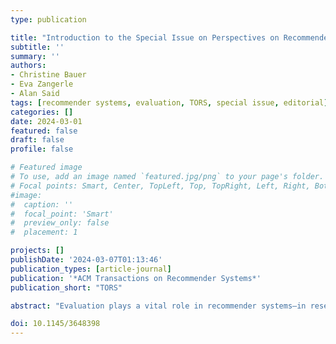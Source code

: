 ```yaml
---
type: publication

title: "Introduction to the Special Issue on Perspectives on Recommender Systems Evaluation"
subtitle: ''
summary: ''
authors:
- Christine Bauer
- Eva Zangerle
- Alan Said
tags: [recommender systems, evaluation, TORS, special issue, editorial]
categories: []
date: 2024-03-01
featured: false
draft: false
profile: false

# Featured image
# To use, add an image named `featured.jpg/png` to your page's folder.
# Focal points: Smart, Center, TopLeft, Top, TopRight, Left, Right, BottomLeft, Bottom, BottomRight.
#image:
#  caption: ''
#  focal_point: 'Smart'
#  preview_only: false
#  placement: 1

projects: []
publishDate: '2024-03-07T01:13:46'
publication_types: [article-journal]
publication: '*ACM Transactions on Recommender Systems*'
publication_short: "TORS"

abstract: "Evaluation plays a vital role in recommender systems—in research and practice—whether for confirming algorithmic concepts or assessing the operational validity of designs and applications. It may span the evaluation of early ideas and approaches up to elaborate implementations of systems integrated into everyday product settings; it may target a wide spectrum of different factors being evaluated. In this special issue, we explore recommender systems evaluation—theory and practice—while considering a diverse set of perspectives. These include recommender systems purposes, stakeholders, methodological approaches, and consequences. The collection of papers in this special issue offers insightful analyses of current recommender system evaluation practices, acknowledging their limitations, and setting out future research directions. As recommender systems evolve, the need for adequate evaluation methods and approaches increases. This special issue sheds light on areas undergoing development or requiring added attention from the research and practitioner communities in recommender systems. The compilation serves as a call to the recommender systems research community, motivating continued research and exploration of evaluation metrics, methods, and strategies."

doi: 10.1145/3648398
---
```

